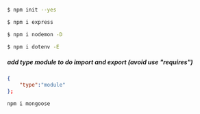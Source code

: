 
``` bash
$ npm init --yes
```


``` bash
$ npm i express
```

``` bash
$ npm i nodemon -D 
```

``` bash
$ npm i dotenv -E
```

##### add type module to do import and export (avoid use "requires")
``` package.json
{
    "type":"module"
};
```

``` bash
npm i mongoose
```



